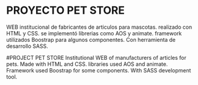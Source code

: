 # PROYECTO PET STORE 
WEB institucional de fabricantes de articulos para mascotas. realizado con HTML y CSS. se implementó librerias como AOS y animate. framework utilizados Boostrap para algunos componentes. Con herramienta de desarrollo SASS. 

#PROJECT PET STORE
Institutional WEB of manufacturers of articles for pets. Made with HTML and CSS. libraries used AOS and animate. Framework used Boostrap for some components. With SASS development tool.
